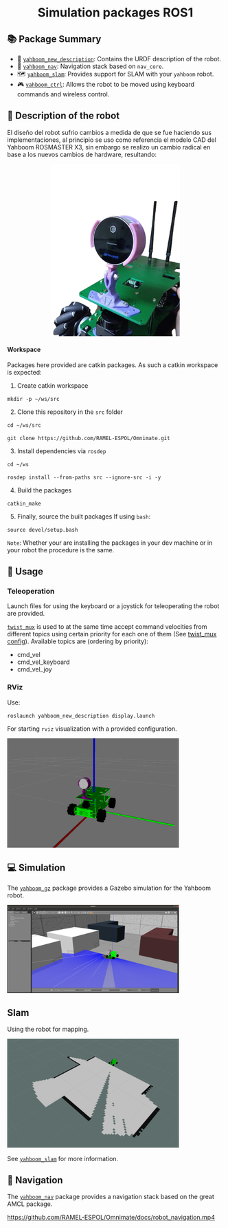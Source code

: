 <div align="center">

  # Simulation packages ROS1

</div>

## :books: Package Summary

- :ledger: [`yahboom_new_description`](./Omnimate_ros1/yahboom_new_description): Contains the URDF description of the robot.
- :compass: [`yahboom_nav`](./Omnimate_ros1/yahboom_nav/): Navigation stack based on `nav_core`.
- :world_map: [`yahboom_slam`](./Omnimate_ros1/yahboom_slam/): Provides support for SLAM with your `yahboom` robot.
- :video_game: [`yahboom_ctrl`](./Omnimate_ros1/yahboomcar_ctrl/): Allows the robot to be moved using keyboard commands and wireless control.

## :wrench: Description of the robot
El diseño del robot sufrio cambios a medida de que se fue haciendo sus implementaciones, al principio se uso como referencia el modelo CAD del Yahboom ROSMASTER X3, sin embargo se realizo un cambio radical en base a los nuevos cambios de hardware, resultando:

<p align="center">
  <img src="/docs/robot.png" width=300 />
</p>


#### Workspace

Packages here provided are catkin packages. As such a catkin workspace is expected:

1. Create catkin workspace

```
mkdir -p ~/ws/src
```

2. Clone this repository in the `src` folder

```
cd ~/ws/src
```

```
git clone https://github.com/RAMEL-ESPOL/Omnimate.git
```

3. Install dependencies via `rosdep`

```
cd ~/ws
```

```
rosdep install --from-paths src --ignore-src -i -y
```

4. Build the packages

```
catkin_make
```

5. Finally, source the built packages
   If using `bash`:

```
source devel/setup.bash
```

`Note`: Whether your are installing the packages in your dev machine or in your robot the procedure is the same.

## :rocket: Usage

### Teleoperation

Launch files for using the keyboard or a joystick for teleoperating the robot are provided.

[`twist_mux`](http://wiki.ros.org/twist_mux) is used to at the same time accept command velocities from different topics using certain priority for each one of them (See [twist_mux config](andino_bringup/config/twist_mux.yaml)). Available topics are (ordering by priority):

- cmd_vel
- cmd_vel_keyboard
- cmd_vel_joy

### RViz

Use:

```
roslaunch yahboom_new_description display.launch
```

For starting `rviz` visualization with a provided configuration.

<img src="/docs/rviz_robot.png" width=400/>

## :computer: Simulation

The [`yahboom_gz`](./yahboom_new_description/launch/gazebo.launch) package provides a Gazebo simulation for the Yahboom robot.

<img src="/docs/gazebo_robot.png" width=400/>

## Slam

Using the robot for mapping.

<img src="/docs/slam_robot.png" width=400/>

See [`yahboom_slam`](./yahboom_slam/) for more information.

## :compass: Navigation

The [`yahboom_nav`](./yahboom_nav/launch/navigation.launch) package provides a navigation stack based on the great AMCL package.

https://github.com/RAMEL-ESPOL/Omnimate/docs/robot_navigation.mp4